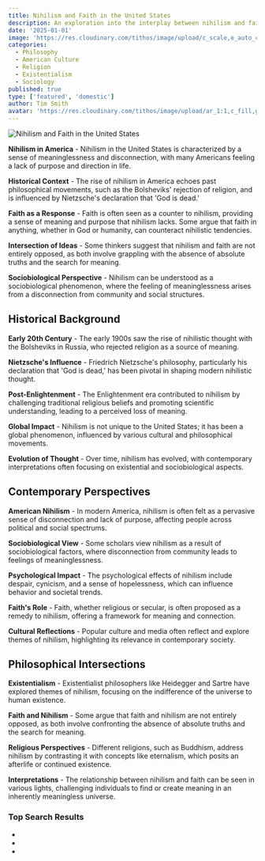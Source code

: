 ```yaml
---
title: Nihilism and Faith in the United States
description: An exploration into the interplay between nihilism and faith in contemporary American society, examining historical influences, philosophical intersections, and sociobiological perspectives.
date: '2025-01-01'
image: 'https://res.cloudinary.com/tithos/image/upload/c_scale,e_auto_color,q_auto:eco,w_1500/v1735759285/Grok_Image_glrqtv.avif'
categories:
  - Philosophy
  - American Culture
  - Religion
  - Existentialism
  - Sociology
published: true
type: ['featured', 'domestic']
author: Tim Smith
avatar: 'https://res.cloudinary.com/tithos/image/upload/ar_1:1,c_fill,g_auto,q_auto:eco,r_max,w_100/v1703907649/me_f8wxaa.avif'
---
```


<script>
  import { ExternalLink, Image } from '../lib';
</script>

<Image
  src='https://res.cloudinary.com/tithos/image/upload/c_scale,e_auto_color,q_auto:eco,w_1500/v1735759285/Grok_Image_glrqtv.avif'
  alt="Nihilism and Faith in the United States"
/>

**Nihilism in America** - Nihilism in the United States is characterized by a sense of meaninglessness and disconnection, with many Americans feeling a lack of purpose and direction in life.

**Historical Context** - The rise of nihilism in America echoes past philosophical movements, such as the Bolsheviks' rejection of religion, and is influenced by Nietzsche's declaration that 'God is dead.'

**Faith as a Response** - Faith is often seen as a counter to nihilism, providing a sense of meaning and purpose that nihilism lacks. Some argue that faith in anything, whether in God or humanity, can counteract nihilistic tendencies.

**Intersection of Ideas** - Some thinkers suggest that nihilism and faith are not entirely opposed, as both involve grappling with the absence of absolute truths and the search for meaning.

**Sociobiological Perspective** - Nihilism can be understood as a sociobiological phenomenon, where the feeling of meaninglessness arises from a disconnection from community and social structures.

## Historical Background

**Early 20th Century** - The early 1900s saw the rise of nihilistic thought with the Bolsheviks in Russia, who rejected religion as a source of meaning.

**Nietzsche's Influence** - Friedrich Nietzsche's philosophy, particularly his declaration that 'God is dead,' has been pivotal in shaping modern nihilistic thought.

**Post-Enlightenment** - The Enlightenment era contributed to nihilism by challenging traditional religious beliefs and promoting scientific understanding, leading to a perceived loss of meaning.

**Global Impact** - Nihilism is not unique to the United States; it has been a global phenomenon, influenced by various cultural and philosophical movements.

**Evolution of Thought** - Over time, nihilism has evolved, with contemporary interpretations often focusing on existential and sociobiological aspects.

## Contemporary Perspectives

**American Nihilism** - In modern America, nihilism is often felt as a pervasive sense of disconnection and lack of purpose, affecting people across political and social spectrums.

**Sociobiological View** - Some scholars view nihilism as a result of sociobiological factors, where disconnection from community leads to feelings of meaninglessness.

**Psychological Impact** - The psychological effects of nihilism include despair, cynicism, and a sense of hopelessness, which can influence behavior and societal trends.

**Faith's Role** - Faith, whether religious or secular, is often proposed as a remedy to nihilism, offering a framework for meaning and connection.

**Cultural Reflections** - Popular culture and media often reflect and explore themes of nihilism, highlighting its relevance in contemporary society.

## Philosophical Intersections

**Existentialism** - Existentialist philosophers like Heidegger and Sartre have explored themes of nihilism, focusing on the indifference of the universe to human existence.

**Faith and Nihilism** - Some argue that faith and nihilism are not entirely opposed, as both involve confronting the absence of absolute truths and the search for meaning.

**Religious Perspectives** - Different religions, such as Buddhism, address nihilism by contrasting it with concepts like eternalism, which posits an afterlife or continued existence.

**Interpretations** - The relationship between nihilism and faith can be seen in various lights, challenging individuals to find or create meaning in an inherently meaningless universe.

### Top Search Results

- <ExternalLink href="https://www.linkedin.com/pulse/unveiling-americas-new-religion-emergence-nihilism-michael-a-smith--p2izc" text="Unveiling America's New Religion: The Emergence of ..." />
- <ExternalLink href="https://beatinpaths.com/2022/10/11/american-nihilism-and-its-discontents/" text="American Nihilism and Its Discontents" />
- <ExternalLink href="https://www.reddit.com/r/philosophy/comments/gydq8/can_somone_help_me_understand_how_religion_is_a/" text="Can someone help me understand how religion is a form of ..." />